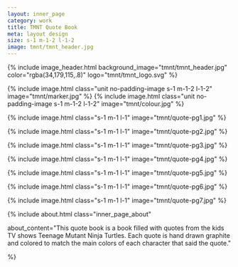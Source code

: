 ```yaml
---
layout: inner_page
category: work
title: TMNT Quote Book
meta: layout design 
size: s-1 m-1-2 l-1-2
image: tmnt/tmnt_header.jpg
---
```


{% include image_header.html background_image="tmnt/tmnt_header.jpg" color="rgba(34,179,115,.8)" logo="tmnt/tmnt_logo.svg" %}

{% include image.html class="unit no-padding-image s-1 m-1-2 l-1-2" image="tmnt/marker.jpg" %}
{% include image.html class="unit no-padding-image s-1 m-1-2 l-1-2" image="tmnt/colour.jpg" %}


{% include image.html class="s-1 m-1 l-1" image="tmnt/quote-pg1.jpg" %}

{% include image.html class="s-1 m-1 l-1" image="tmnt/quote-pg2.jpg" %}

{% include image.html class="s-1 m-1 l-1" image="tmnt/quote-pg3.jpg" %}

{% include image.html class="s-1 m-1 l-1" image="tmnt/quote-pg4.jpg" %}

{% include image.html class="s-1 m-1 l-1" image="tmnt/quote-pg5.jpg" %}

{% include image.html class="s-1 m-1 l-1" image="tmnt/quote-pg6.jpg" %}

{% include image.html class="s-1 m-1 l-1" image="tmnt/quote-pg7.jpg" %}


{% include about.html class="inner_page_about"

about_content="This quote book is a book filled with quotes from the kids TV shows Teenage Mutant Ninja Turtles. Each quote is hand drawn graphite and colored to match the main colors of each character that said the quote." 

%}
